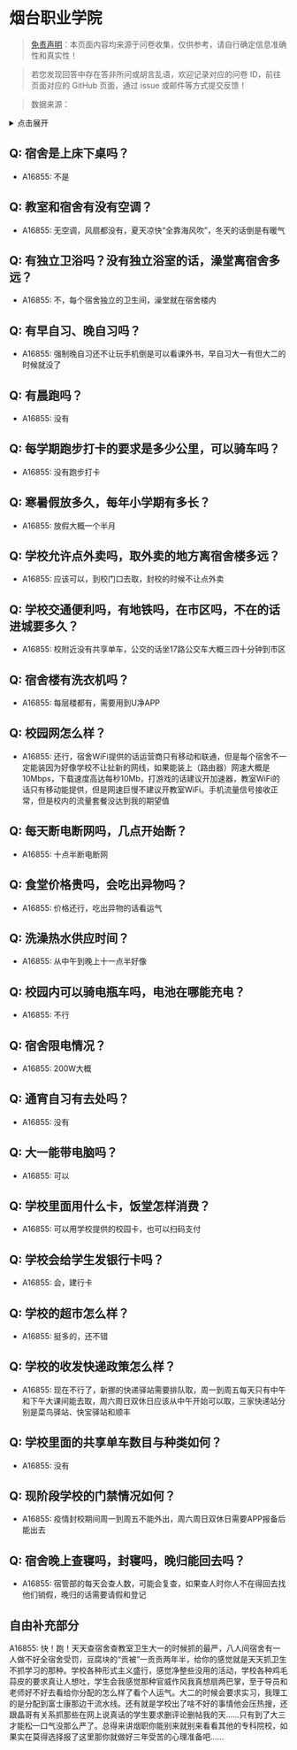 # 烟台职业学院

> [免责声明](https://colleges.chat/#_3)：本页面内容均来源于问卷收集，仅供参考，请自行确定信息准确性和真实性！

> 若您发现回答中存在答非所问或胡言乱语，欢迎记录对应的问卷 ID，前往页面对应的 GitHub 页面，通过 issue 或邮件等方式提交反馈！

> 数据来源：

<details><summary>点击展开</summary>
<ul>
<li>A16855: 匿名 (2023 年 02 月)</li>
</ul>
</details>

## Q: 宿舍是上床下桌吗？

- A16855: 不是

## Q: 教室和宿舍有没有空调？

- A16855: 无空调，风扇都没有，夏天凉快“全靠海风吹”，冬天的话倒是有暖气

## Q: 有独立卫浴吗？没有独立浴室的话，澡堂离宿舍多远？

- A16855: 不，每个宿舍独立的卫生间，澡堂就在宿舍楼内

## Q: 有早自习、晚自习吗？

- A16855: 强制晚自习还不让玩手机倒是可以看课外书，早自习大一有但大二的时候就没了

## Q: 有晨跑吗？

- A16855: 没有

## Q: 每学期跑步打卡的要求是多少公里，可以骑车吗？

- A16855: 没有跑步打卡

## Q: 寒暑假放多久，每年小学期有多长？

- A16855: 放假大概一个半月

## Q: 学校允许点外卖吗，取外卖的地方离宿舍楼多远？

- A16855: 应该可以，到校门口去取，封校的时候不让点外卖

## Q: 学校交通便利吗，有地铁吗，在市区吗，不在的话进城要多久？

- A16855: 校附近没有共享单车，公交的话坐17路公交车大概三四十分钟到市区

## Q: 宿舍楼有洗衣机吗？

- A16855: 每层楼都有，需要用到U净APP

## Q: 校园网怎么样？

- A16855: 还行，宿舍WiFi提供的话运营商只有移动和联通，但是每个宿舍不一定能装因为好像学校不让扯新的网线，如果能装上（路由器）网速大概是10Mbps，下载速度高达每秒10Mb，打游戏的话建议开加速器，教室WiFi的话只有移动能提供，但是网速巨慢不建议开教室WiFi。手机流量信号接收正常，但是校内的流量套餐没达到我的期望值

## Q: 每天断电断网吗，几点开始断？

- A16855: 十点半断电断网

## Q: 食堂价格贵吗，会吃出异物吗？

- A16855: 价格还行，吃出异物的话看运气

## Q: 洗澡热水供应时间？

- A16855: 从中午到晚上十一点半好像

## Q: 校园内可以骑电瓶车吗，电池在哪能充电？

- A16855: 不行

## Q: 宿舍限电情况？

- A16855: 200W大概

## Q: 通宵自习有去处吗？

- A16855: 没有

## Q: 大一能带电脑吗？

- A16855: 可以

## Q: 学校里面用什么卡，饭堂怎样消费？

- A16855: 可以用学校提供的校园卡，也可以扫码支付

## Q: 学校会给学生发银行卡吗？

- A16855: 会，建行卡

## Q: 学校的超市怎么样？

- A16855: 挺多的，还不错

## Q: 学校的收发快递政策怎么样？

- A16855: 现在不行了，新挪的快递驿站需要排队取，周一到周五每天只有中午和下午大课间能去取，周六周日双休日应该从中午开始可以取，三家快递站分别是菜鸟驿站、快宝驿站和顺丰

## Q: 学校里面的共享单车数目与种类如何？

- A16855: 没有

## Q: 现阶段学校的门禁情况如何？

- A16855: 疫情封校期间周一到周五不能外出，周六周日双休日需要APP报备后能出去

## Q: 宿舍晚上查寝吗，封寝吗，晚归能回去吗？

- A16855: 宿管部的每天会查人数，可能会复查，如果查人时你人不在得回去找他们销假，晚归的话需要请假和登记

## 自由补充部分

A16855: 快！跑！天天查宿舍查教室卫生大一的时候抓的最严，八人间宿舍有一人做不好全宿舍受罚，豆腐块的“贡被”一贡贡两年半，给你的感觉就是天天抓卫生不抓学习的那种。学校各种形式主义盛行，感觉净整些没用的活动，学校各种鸡毛蒜皮的要求真让人想吐，学生会我感觉那种官威作风我真想扇两巴掌，至于导员和老师好不好去看给你分配的怎么样了看个人运气。大二的时候会要求实习，我理工的是分配到富士康那边干流水线。还有就是学校出了啥不好的事情他会压热搜，还跟晶哥有关系抓那些在网上说真话的学生要求删评论删帖我的天......只有到了大三才能松一口气没那么严了。总得来讲烟职你能别来就别来看看其他的专科院校，如果实在莫得选择报了这里那你就做好三年受苦的心理准备吧......